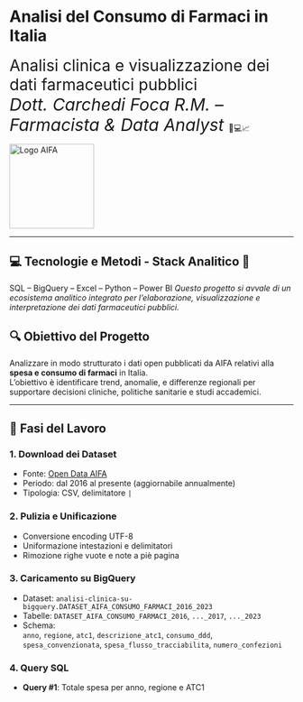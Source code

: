 
# Analisi del Consumo di Farmaci in Italia   
  <span style="font-size: 28px;">Analisi clinica e visualizzazione dei dati farmaceutici pubblici</span><br>
  <em style="font-size: 30px;">Dott. Carchedi Foca R.M. – Farmacista & Data Analyst </em>  💊💻📈
</p><img src="https://www.aifa.gov.it/o/aifa-theme/images/aifa/AIFA2021_Col(LR).png" width="150" alt="Logo AIFA"> <p align="center">

---
## 💻 Tecnologie e Metodi - Stack Analitico 🧰
SQL – BigQuery – Excel – Python – Power BI
_Questo progetto si avvale di un ecosistema analitico integrato per l’elaborazione, visualizzazione e interpretazione dei dati farmaceutici pubblici._


## 🔍 Obiettivo del Progetto

Analizzare in modo strutturato i dati open pubblicati da AIFA relativi alla **spesa e consumo di farmaci** in Italia.  
L’obiettivo è identificare trend, anomalie, e differenze regionali per supportare decisioni cliniche, politiche sanitarie e studi accademici.

---

## 🧱 Fasi del Lavoro

### 1. **Download dei Dataset**
- Fonte: [Open Data AIFA](https://www.aifa.gov.it/spesa-e-consumo-relativi-al-flusso-della-farmaceutica-convenzionata-e-degli-acquisti-diretti)
- Periodo: dal 2016 al presente (aggiornabile annualmente)
- Tipologia: CSV, delimitatore `|`

### 2. **Pulizia e Unificazione**
- Conversione encoding UTF-8
- Uniformazione intestazioni e delimitatori
- Rimozione righe vuote e note a piè pagina

### 3. **Caricamento su BigQuery**
- Dataset: `analisi-clinica-su-bigquery.DATASET_AIFA_CONSUMO_FARMACI_2016_2023`
- Tabelle: `DATASET_AIFA_CONSUMO_FARMACI_2016`, `..._2017`, `..._2023`
- Schema:  
  `anno`, `regione`, `atc1`, `descrizione_atc1`, `consumo_ddd`, `spesa_convenzionata`, `spesa_flusso_tracciabilita`, `numero_confezioni`

### 4. **Query SQL**
- **Query #1**: Totale spesa per anno, regione e ATC1  
  ```sql
 
